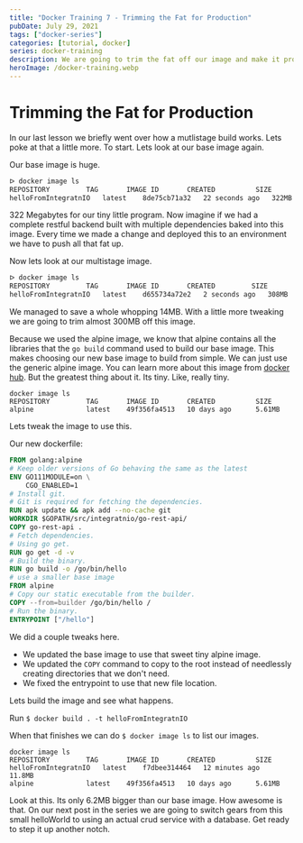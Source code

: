 ```yaml
---
title: "Docker Training 7 - Trimming the Fat for Production"
pubDate: July 29, 2021
tags: ["docker-series"]
categories: [tutorial, docker]
series: docker-training
description: We are going to trim the fat off our image and make it production ready.
heroImage: /docker-training.webp
---
```


# Trimming the Fat for Production
In our last lesson we briefly went over how a mutlistage build works. Lets poke at that a little more. To start. Lets look at our base image again.

Our base image is huge.
```sh
ᐅ docker image ls
REPOSITORY         TAG       IMAGE ID       CREATED          SIZE
helloFromIntegratnIO   latest    8de75cb71a32   22 seconds ago   322MB
```
322 Megabytes for our tiny little program. Now imagine if we had a complete restful backend built with multiple dependencies baked into this image. Every time we made a change and deployed this to an environment we have to push all that fat up.

Now lets look at our multistage image.
```sh
ᐅ docker image ls
REPOSITORY         TAG       IMAGE ID       CREATED         SIZE
helloFromIntegratnIO   latest    d655734a72e2   2 seconds ago   308MB
```
We managed to save a whole whopping 14MB. With a little more tweaking we are going to trim almost 300MB off this image.

Because we used the alpine image, we know that alpine contains all the libraries that the `go build` command used to build our base image. This makes choosing our new base image to build from simple. We can just use the generic alpine image. You can learn more about this image from [docker hub](https://hub.docker.com/_/alpine). But the greatest thing about it. Its tiny. Like, really tiny.
```
docker image ls
REPOSITORY         TAG       IMAGE ID       CREATED          SIZE
alpine             latest    49f356fa4513   10 days ago      5.61MB
```
Lets tweak the image to use this.

Our new dockerfile:
```dockerfile
FROM golang:alpine
# Keep older versions of Go behaving the same as the latest
ENV GO111MODULE=on \
    CGO_ENABLED=1
# Install git.
# Git is required for fetching the dependencies.
RUN apk update && apk add --no-cache git
WORKDIR $GOPATH/src/integratnio/go-rest-api/
COPY go-rest-api .
# Fetch dependencies.
# Using go get.
RUN go get -d -v
# Build the binary.
RUN go build -o /go/bin/hello
# use a smaller base image
FROM alpine
# Copy our static executable from the builder.
COPY --from=builder /go/bin/hello /
# Run the binary.
ENTRYPOINT ["/hello"]
```

We did a couple tweaks here.
* We updated the base image to use that sweet tiny alpine image.
* We updated the `COPY` command to copy to the root instead of needlessly creating directories that we don't need.
* We fixed the entrypoint to use that new file location.

Lets build the image and see what happens.

Run `$ docker build . -t helloFromIntegratnIO`

When that finishes we can do `$ docker image ls` to list our images.
```shell
docker image ls
REPOSITORY         TAG       IMAGE ID       CREATED          SIZE
helloFromIntegratnIO   latest    f7dbee314464   12 minutes ago   11.8MB
alpine             latest    49f356fa4513   10 days ago      5.61MB
```
Look at this. Its only 6.2MB bigger than our base image. How awesome is that. On our next post in the series we are going to switch gears from this small helloWorld to using an actual crud service with a database. Get ready to step it up another notch.
